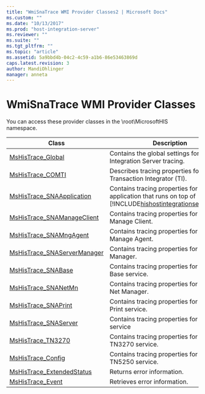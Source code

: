 ```yaml
---
title: "WmiSnaTrace WMI Provider Classes2 | Microsoft Docs"
ms.custom: ""
ms.date: "10/13/2017"
ms.prod: "host-integration-server"
ms.reviewer: ""
ms.suite: ""
ms.tgt_pltfrm: ""
ms.topic: "article"
ms.assetid: 5a9bbd4b-04c2-4c59-a1b6-86e53463869d
caps.latest.revision: 3
author: MandiOhlinger
manager: anneta
---
```

# WmiSnaTrace WMI Provider Classes
You can access these provider classes in the \root\MicrosoftHIS namespace.  
  
|Class|Description|  
|-----------|-----------------|  
|[MsHisTrace_Global](../core/mshistrace-global-class.md)|Contains the global settings for Host Integration Server tracing.|  
|[MsHisTrace_COMTI](../core/mshistrace-comti-class.md)|Describes tracing properties for Transaction Integrator (TI).|  
|[MsHisTrace_SNAApplication](../core/mshistrace-snaapplication-class.md)|Contains tracing properties for any application that runs on top of [!INCLUDE[hishostintegrationserver2009](../core/includes/hishostintegrationserver2009-md.md)].|  
|[MsHisTrace_SNAManageClient](../core/mshistrace-snamanageclient-class.md)|Contains tracing properties for the SNA Manage Client.|  
|[MsHisTrace_SNAMngAgent](../core/mshistrace-snamngagent-class.md)|Contains tracing properties for the SNA Manage Agent.|  
|[MsHisTrace_SNAServerManager](../core/mshistrace-snaservermanager-class.md)|Contains tracing properties for the SNA Manager.|  
|[MsHisTrace_SNABase](../core/mshistrace-snabase-class.md)|Contains tracing properties for the SNA Base service.|  
|[MsHisTrace_SNANetMn](../core/mshistrace-snanetmn-class.md)|Contains tracing properties for an SNA Net Manager.|  
|[MsHisTrace_SNAPrint](../core/mshistrace-snaprint-class.md)|Contains tracing properties for the Host Print service.|  
|[MsHisTrace_SNAServer](../core/mshistrace-snaserver-class.md)|Contains tracing properties for an SNA service|  
|[MsHisTrace_TN3270](../core/mshistrace-tn3270-class.md)|Contains tracing properties for the TN3270 service.|  
|[MsHisTrace_Config](../core/mshistrace-config-class-tn5250.md)|Contains tracing properties for the TN5250 service.|  
|[MsHisTrace_ExtendedStatus](../core/mshistrace-extendedstatus-class.md)|Returns error information.|  
|[MsHisTrace_Event](../core/mshistrace-event-class.md)|Retrieves error information.|